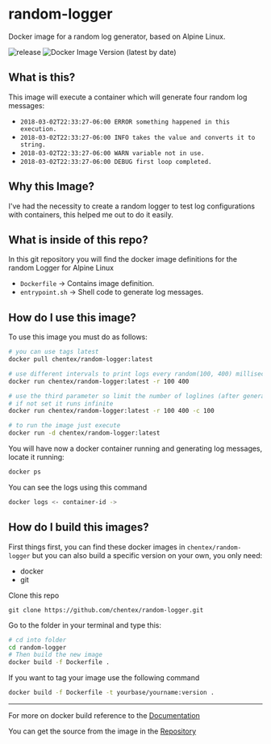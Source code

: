 # random-logger

Docker image for a random log generator, based on Alpine Linux.

![release](https://github.com/chentex/random-logger/workflows/release/badge.svg)
![Docker Image Version (latest by date)](https://img.shields.io/docker/v/chentex/random-logger)

## What is this?

This image will execute a container which will generate four random log messages:

* `2018-03-02T22:33:27-06:00 ERROR something happened in this execution.`
* `2018-03-02T22:33:27-06:00 INFO takes the value and converts it to string.`
* `2018-03-02T22:33:27-06:00 WARN variable not in use.`
* `2018-03-02T22:33:27-06:00 DEBUG first loop completed.`

## Why this Image?

I've had the necessity to create a random logger to test log configurations with containers, this helped me out to do it easily.

## What is inside of this repo?

In this git repository you will find the docker image definitions for the random Logger for Alpine Linux

* `Dockerfile` -> Contains image definition.
* `entrypoint.sh` -> Shell code to generate log messages.

## How do I use this image?

To use this image you must do as follows:

```bash
# you can use tags latest
docker pull chentex/random-logger:latest

# use different intervals to print logs every random(100, 400) milliseconds
docker run chentex/random-logger:latest -r 100 400

# use the third parameter so limit the number of loglines (after generating the lines the container will stop).
# if not set it runs infinite
docker run chentex/random-logger:latest -r 100 400 -c 100

# to run the image just execute
docker run -d chentex/random-logger:latest
```

You will have now a docker container running and generating log messages, locate it running:

```bash
docker ps
```

You can see the logs using this command

```bash
docker logs <- container-id ->
```

## How do I build this images?

First things first, you can find these docker images in `chentex/random-logger`
but you can also build a specific version on your own, you only need:

* docker
* git

Clone this repo

`git clone https://github.com/chentex/random-logger.git`

Go to the folder in your terminal and type this:

```bash
# cd into folder
cd random-logger
# Then build the new image
docker build -f Dockerfile .
```

If you want to tag your image use the following command

```bash
docker build -f Dockerfile -t yourbase/yourname:version .
```

---

For more on docker build reference to the [Documentation](https://docs.docker.com/engine/reference/commandline/build/)

You can get the source from the image in the [Repository](https://github.com/chentex/random-logger)
